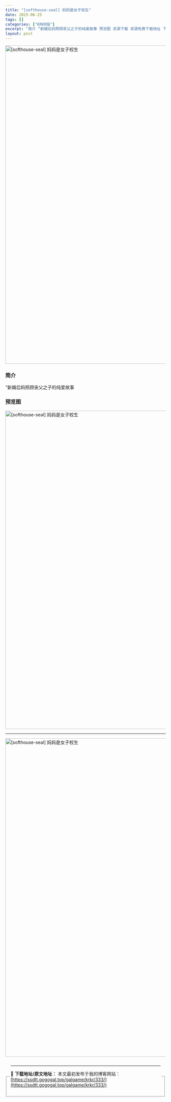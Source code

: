 ```yaml
---
title: "[softhouse-seal] 妈妈是女子校生"
date: 2025-06-25
tags: []
categories: ["KRKR版"]
excerpt: "简介 “新婚后妈照顾丧父之子的纯爱故事 预览图 资源下载 资源免费下载地址 下载地址 PC版-磁力下载 magnet:?xt=urn:btih:E315CB357E67DDAAD0D397B78C6267CEEE8A8CFE PC版-油猴Greasy Fork秒传代码 D9EF9A415DA3399&hellip;"
layout: post
---
```


<p><img decoding="async" style="display: block; margin-left: auto; margin-right: auto; width: 1000px;" src="https://ssdtt.gogogal.top/wp-content/uploads/2025/06/83b06-00.webp" alt="[softhouse-seal] 妈妈是女子校生" /></p>
<div>
<h3>简介</h3>
</div>
<p>“新婚后妈照顾丧父之子的纯爱故事</p>
<h3>预览图</h3>
<p><img decoding="async" style="display: block; margin-left: auto; margin-right: auto; width: 1000px;" src="https://ssdtt.gogogal.top/wp-content/uploads/2025/06/d180c-01.webp" alt="[softhouse-seal] 妈妈是女子校生" /></p>
<hr />
<p><img decoding="async" style="display: block; margin-left: auto; margin-right: auto; width: 1000px;" src="https://ssdtt.gogogal.top/wp-content/uploads/2025/06/a6d69-02.webp" alt="[softhouse-seal] 妈妈是女子校生" /></p>
<div></div>
<fieldset>
<legend>


---
📖 **下载地址/原文地址：** 本文最初发布于我的博客网站：[https://ssdtt.gogogal.top/galgame/krkr/333/](https://ssdtt.gogogal.top/galgame/krkr/333/)
